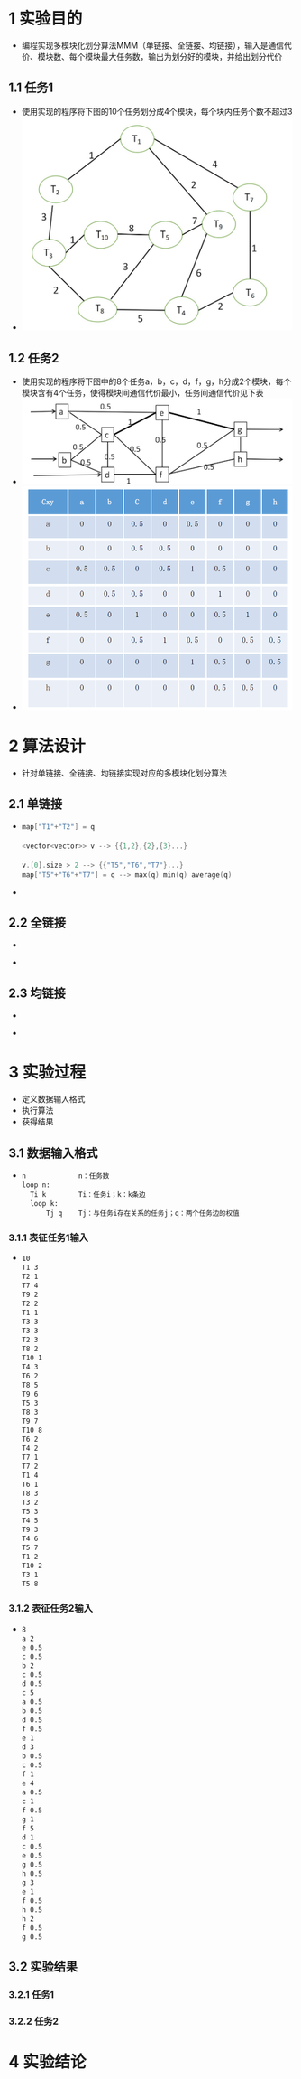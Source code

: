# 1 实验目的
- 编程实现多模块化划分算法MMM（单链接、全链接、均链接），输入是通信代价、模块数、每个模块最大任务数，输出为划分好的模块，并给出划分代价

## 1.1 任务1

- 使用实现的程序将下图的10个任务划分成4个模块，每个块内任务个数不超过3
- ![](hw1.jpg)

## 1.2 任务2

- 使用实现的程序将下图中的8个任务a，b，c，d，f，g，h分成2个模块，每个模块含有4个任务，使得模块间通信代价最小，任务间通信代价见下表
- ![](hw2.jpg)
- ![](hw3.png)

# 2 算法设计

- 针对单链接、全链接、均链接实现对应的多模块化划分算法

## 2.1 单链接

- ```c++
  map["T1"+"T2"] = q
  
  <vector<vector>> v --> {{1,2},{2},{3}...}
  
  v.[0].size > 2 --> {{"T5","T6","T7"}...}
  map["T5"+"T6"+"T7"] = q --> max(q) min(q) average(q)
  ```

- 

## 2.2 全链接

- ```c++
  ```

- 

## 2.3 均链接

- ```c++
  ```

- 

# 3 实验过程

- 定义数据输入格式
- 执行算法
- 获得结果

## 3.1 数据输入格式

- ```
  n				n：任务数
  loop n:
  	Ti k		Ti：任务i；k：k条边
  	loop k:
  		Tj q	Tj：与任务i存在关系的任务j；q：两个任务边的权值
  ```

### 3.1.1 表征任务1输入

- ```
  10
  T1 3
  T2 1
  T7 4
  T9 2
  T2 2
  T1 1
  T3 3
  T3 3
  T2 3
  T8 2
  T10 1
  T4 3
  T6 2
  T8 5
  T9 6
  T5 3
  T8 3
  T9 7
  T10 8
  T6 2
  T4 2
  T7 1
  T7 2
  T1 4
  T6 1
  T8 3
  T3 2
  T5 3
  T4 5
  T9 3
  T4 6
  T5 7
  T1 2
  T10 2
  T3 1
  T5 8
  ```

### 3.1.2 表征任务2输入

- ```
  8
  a 2
  e 0.5
  c 0.5
  b 2
  c 0.5
  d 0.5
  c 5
  a 0.5
  b 0.5
  d 0.5
  f 0.5
  e 1
  d 3
  b 0.5
  c 0.5
  f 1
  e 4
  a 0.5
  c 1
  f 0.5
  g 1
  f 5
  d 1
  c 0.5
  e 0.5
  g 0.5
  h 0.5
  g 3
  e 1
  f 0.5
  h 0.5
  h 2
  f 0.5
  g 0.5
  ```

## 3.2 实验结果

### 3.2.1 任务1

### 3.2.2 任务2

# 4 实验结论